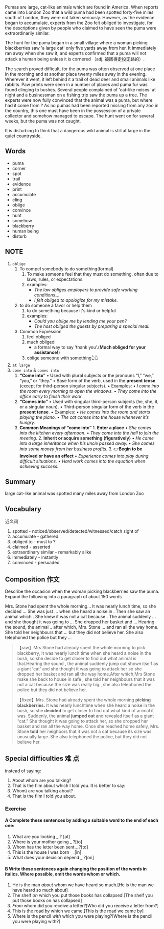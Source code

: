 Pumas are large, cat-like animals which are found in America. When reports came into London Zoo that a wild puma had been spotted forty-five miles south of London, they were not taken seriously. However, as the evidence began to accumulate, experts from the Zoo felt obliged to investigate, for the descriptions given by people who claimed to have seen the puma were extraordinarily similar.

The hunt for the puma began in a small village where a woman picking blackberries saw 'a large cat' only five yards away from her. It immediately ran away when she saw it, and experts confirmed that a puma will not attack a human being unless it is cornered （adj. 被困得走投无路的）.

The search proved difficult, for the puma was often observed at one place in the morning and at another place twenty miles away in the evening. Wherever it went, it left behind it a trail of dead deer and small animals like rabbits. Paw prints were seen in a number of places and puma fur was found clinging to bushes. Several people complained of 'cat-like noises' at night and a businessman on a fishing trip saw the puma up a tree. The experts were now fully convinced that the animal was a puma, but where had it come from ? As no pumas had been reported missing from any zoo in the country, this one must have been in the possession of a private collector and somehow managed to escape. The hunt went on for several weeks, but the puma was not caught.

It is disturbing to think that a dangerous wild animal is still at large in the quiet countryside.

## Words
- puma
- corner
- spot
- trail
- evidence
- print
- accumulate
- cling
- oblige
- convince
- hunt
- somehow
- blackberry
- human being
- disturb

## NOTE
1. `oblige`
	1. To compel somebody to do something(formal)
		1. To make someone feel that they must do something, often due to laws, rules, or expectations.
		2. examples:
			- _The law obliges employers to provide safe working conditions_._
			- _I felt obliged to apologize for my mistake._
	2. to do someone a favor or help them
		1. to do something because it's kind or helpful
		2. examples:
			-  _Could you oblige me by lending me your pen?_
			- _The host obliged the guests by preparing a special meal._
	3. Common Expression
		1. feel obliged
		2. much obliged
			-  a formal way to say 'thank you'.(**Much obliged for your assistance!**)
		3. oblige someone with something👆👆
1. `at large`
2. `come into` & `comes into`
	1. **“Come into”**
		• Used with plural subjects or the pronouns “I,” “we,” “you,” or “they.”
		• Base form of the verb, used in the **present tense** (except for third-person singular subjects).
		• Examples:
			• _I come into the room every morning to open the windows._	
			• _They come into the office early to finish their work._
	2. **“Comes into”**
		• Used with singular third-person subjects (he, she, it, or a singular noun).
		• Third-person singular form of the verb in the **present tense**.
		• Examples:
			• _He comes into the room and starts playing the piano._
			• _The cat comes into the house whenever it’s hungry._
	1. **Common Meanings of “come into”**
			1. **Enter a place**
			• _She comes into the kitchen every afternoon._
			• _They come into the hall to join the meeting._
			2. **Inherit or acquire something (figuratively)**
			• _He came into a large inheritance when his uncle passed away._
			• _She comes into some money from her business profits._
			3. 👉**Begin to be involved or have an effect**
			• _Experience comes into play during difficult situations._
			• _Hard work comes into the equation when achieving success._

## Summary
large cat-like animal was spotted many miles away from London Zoo

## Vocabulary
近义词
1. spotted - noticed/observed/detected/witnessed/catch sight of
2. accumulate - gathered
3. obliged to - must to ?
4. claimed - asserted
5. extraordinary similar - remarkably alike
6. immediately - instantly
7. convinced - persuaded

## Composition 作文
Describe the occasion when the woman picking blackberries saw the puma. Expand the following into a paragraph of about 150 words.

Mrs. Stone had spent the whole morning... It was nearly lunch time, so she decided ... She was just ... when she heard
a noise in . Then she saw an animal which . She knew it was not a cat because . The animal suddenly ... and she thought it was going to ... She dropped her basket and ... Hearing the sound, the animal .. after which, Mrs. Stone ... and
ran all the way home. She told her neighbours that ... but they did not believe her. She also telephoned the police but
they ...

>【raw】Mrs Stone had already spent the whole morning to pick blackberry, It was nearly lunch time when she heard a noise in the bush, so she decide to get closer to find out what animal is that.Hearing the sound , the animal suddenly  jump out shown itself as a giant 'cat' and she thought it was going to attack her so she dropped her basket and ran all the way home.After which,Mrs Stone make she back to  house in safe , she told her neighbours that it was not a cat because the size was really big , she also telephoned the police but they did not believe her.
>
>【fixed】Mrs. Stone had already spent the whole morning **picking blackberries.** It was nearly lunchtime when she heard a noise in the bush, so she **decided** to get closer to find out what kind of animal it was. Suddenly, the animal **jumped out** and revealed itself as a giant “cat.” She thought it was going to attack her, so she dropped her basket and ran all the way home. Once she reached home safely, Mrs. Stone **told** her neighbors that it was not a cat because its size was unusually large. She also telephoned the police, but they did not believe her.
## Special difficulties 难 点
instead of saying:
1. About whom are you talking?
2. That is the film about which I told you.
It is better to say:
1. Whom) are you talking about?
2. That is the film I told you about.

### Exercise
#### A Complete these sentences by adding a suitable word to the end of each one:
1. What are you looking _ ? [at]
2. Where is your mother going _ ?[to]
3. Whom has the letter been sent _ ?[to]
4. This is the house I was born _ .[in]
5. What does your decision depend _ ?[on]

#### B Write these sentences again changing the position of the words in italics. Where possible, omit the words whom or which.
1. He is the man _about_ whom we have heard so much.[He is the man we have heard so much about]
2. The shelf _on_ which you put those books has collapsed.[The shelf you put those books on has collapsed]
3. _From_ whom did you receive a letter?[Who did you receive a letter from?]
4. This is the road _by_ which we came.[This is the road we came by]
5. Where is the pencil _with_ which you were playing?[Where is the pencil you were playing with?]